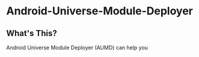 # Android-Universe-Module-Deployer
## What's This?
Android Universe Module Deployer (AUMD) can help you
